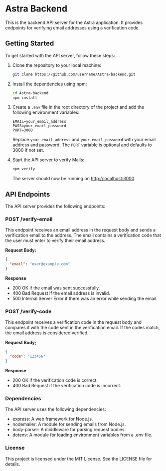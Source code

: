 # Astra Backend

This is the backend API server for the Astra application. It provides endpoints for verifying email addresses using a verification code.

## Getting Started

To get started with the API server, follow these steps:

1. Clone the repository to your local machine:

    ```bash
    git clone https://github.com/username/Astra-backend.git
    ```

2. Install the dependencies using npm:

    ```bash
    cd Astra-backend
    npm install
    ```

3. Create a `.env` file in the root directory of the project and add the following environment variables:

    ```env
    EMAIL=your_email_address
    PASS=your_email_password
    PORT=3000
    ```

   Replace `your_email_address` and `your_email_password` with your email address and password. The `PORT` variable is optional and defaults to 3000 if not set.

4. Start the API server to verify Mails:

    ```bash
    npm verify
    ```

   The server should now be running on [http://localhost:3000](http://localhost:3000).

## API Endpoints

The API server provides the following endpoints:

### POST /verify-email

This endpoint receives an email address in the request body and sends a verification email to the address. The email contains a verification code that the user must enter to verify their email address.

**Request Body:**

```json
{
  "email": "user@example.com"
}
```

**Response**

- 200 OK if the email was sent successfully.
- 400 Bad Request if the email address is invalid.
- 500 Internal Server Error if there was an error while sending the email.

### POST /verify-code
This endpoint receives a verification code in the request body and compares it with the code sent in the verification email. If the codes match, the email address is considered verified.

**Request Body;**

```json
{
  "code": "123456"
}
```

**Response**
- 200 OK if the verification code is correct.
- 400 Bad Request if the verification code is incorrect.

### Dependencies
The API server uses the following dependencies:

- express: A web framework for Node.js.
- nodemailer: A module for sending emails from Node.js.
- body-parser: A middleware for parsing request bodies.
- dotenv: A module for loading environment variables from a .env file.

### License
This project is licensed under the MIT License. See the LICENSE file for details.